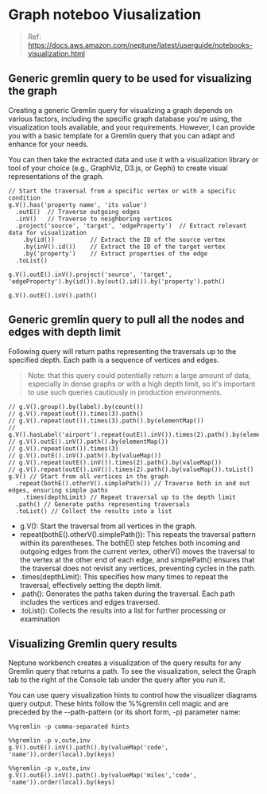 # Graph noteboo  Viusalization

>Ref: https://docs.aws.amazon.com/neptune/latest/userguide/notebooks-visualization.html

## Generic gremlin query to be used for visualizing the graph
Creating a generic Gremlin query for visualizing a graph depends on various factors, including the specific graph database you're using, 
the visualization tools available, and your requirements. However, I can provide you with a basic template for a Gremlin query that you can 
adapt and enhance for your needs.

You can then take the extracted data and use it with a visualization library or tool of your choice (e.g., GraphViz, D3.js, or Gephi) to 
create visual representations of the graph.

```gremlin
// Start the traversal from a specific vertex or with a specific condition
g.V().has('property name', 'its value')
  .outE()  // Traverse outgoing edges
  .inV()   // Traverse to neighboring vertices
  .project('source', 'target', 'edgeProperty')  // Extract relevant data for visualization
    .by(id())          // Extract the ID of the source vertex
    .by(inV().id())    // Extract the ID of the target vertex
    .by('property')    // Extract properties of the edge
  .toList()
```

```gremlin
g.V().outE().inV().project('source', 'target', 'edgeProperty').by(id()).by(out().id()).by('property').path()

g.V().outE().inV().path()
```

## Generic gremlin query to pull all the nodes and edges with  depth limit
Following query will return paths representing the traversals up to the specified depth. Each path is a sequence of
vertices and edges. 
>Note: that this query could potentially return a large amount of data, especially in dense
> graphs or with a high depth limit, so it's important to use such queries cautiously in production environments.

```gremlin
// g.V().group().by(label).by(count())
// g.V().repeat(out()).times(3).path()
// g.V().repeat(out()).times(3).path().by(elementMap())
// g.V().hasLabel('airport').repeat(outE().inV()).times(2).path().by(elementMap())
// g.V().outE().inV().path().by(elementMap())
// g.V().repeat(out()).times(3)
// g.V().outE().inV().path().by(valueMap())
// g.V().repeat(outE().inV()).times(2).path().by(valueMap())
// g.V().repeat(outE().inV()).times(2).path().by(valueMap()).toList()
g.V() // Start from all vertices in the graph
  .repeat(bothE().otherV().simplePath()) // Traverse both in and out edges, ensuring simple paths
    .times(depthLimit) // Repeat traversal up to the depth limit
  .path() // Generate paths representing traversals
  .toList() // Collect the results into a list
```
* g.V(): Start the traversal from all vertices in the graph.
* repeat(bothE().otherV().simplePath()): This repeats the traversal pattern within its parentheses. The bothE() step
  fetches both incoming and outgoing edges from the current vertex, otherV() moves the traversal to the vertex at the
  other end of each edge, and simplePath() ensures that the traversal does not revisit any vertices, preventing cycles
  in the path.
* .times(depthLimit): This specifies how many times to repeat the traversal, effectively setting the depth limit.
* .path(): Generates the paths taken during the traversal. Each path includes the vertices and edges traversed.
* .toList(): Collects the results into a list for further processing or examination


## Visualizing Gremlin query results

Neptune workbench creates a visualization of the query results for any Gremlin query that returns a path. To see the visualization, 
select the Graph tab to the right of the Console tab under the query after you run it.

You can use query visualization hints to control how the visualizer diagrams query output. These hints follow the %%gremlin cell magic 
and are preceded by the --path-pattern (or its short form, -p) parameter name:

```gremlin
%%gremlin -p comma-separated hints
```

```gremlin
%%gremlin -p v,oute,inv
g.V().outE().inV().path().by(valueMap('code', 'name')).order(local).by(keys)

%%gremlin -p v,oute,inv
g.V().outE().inV().path().by(valueMap('miles','code', 'name')).order(local).by(keys)

```